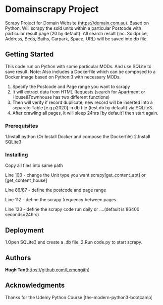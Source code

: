 # Domainscrapy Project

Scrapy Project for Domain Website (https://domain.com.au). Based on Python. Will scrapy the sold units within a particular Postcode with particular result page (20 by default). All search result (inc. Soldprice, Address, Beds, Baths, Carpark, Space, URL) will be saved into db file. 

## Getting Started

This code run on Python with some particular MODs. And use SQLite to save result. 
Note: Also includes a Dockerfile which can be composed to a Docker image based on Python:3 with necessary MODs.

1. Specify the Postcode and Page range you want to scrapy
2. It will extract data from HTML Requests (search for Apartment or House&Townhouse has two different functions)
3. Then will verify if record duplicate, new record will be inserted into a separate Table [e.g.p2020] in db file (test.db by default) via SQLite3. 
4. After crawling all pages, it will sleep 24hrs [by default] then start again.

### Prerequisites

1.Install python (Or Install Docker and compose the Dockerfile)
2.Install SQLite3

### Installing

Copy all files into same path

Line 100 - change the Unit type you want scrapy[get_content_apt] or [get_content_house]

Line 86/87 - define the postcode and page range

Line 112 - define the scrapy frequency between pages

Line 123 - define the scrapy code run daily or ....(default is 86400 seconds=24hrs)

## Deployment

1.Open SQLite3 and create a .db file.
2.Run code.py to start scrapy.

## Authors

**Hugh Tan**(https://github.com/Lemongith)

## Acknowledgments

Thanks for the Udemy Python Course [the-modern-python3-bootcamp]
